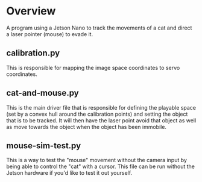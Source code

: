 # Overview

A program using a Jetson Nano to track the movements of a cat and direct a laser pointer (mouse) to evade it.

## calibration.py

This is responsible for mapping the image space coordinates to servo coordinates.

## cat-and-mouse.py

This is the main driver file that is responsible for defining the playable space (set by a convex hull around the calibration points) and setting the object that is to be tracked. It will then have the laser point avoid that object as well as move towards the object when the object has been immobile.

## mouse-sim-test.py

This is a way to test the "mouse" movement without the camera input by being able to control the "cat" with a cursor. This file can be run without the Jetson hardware if you'd like to test it out yourself.
